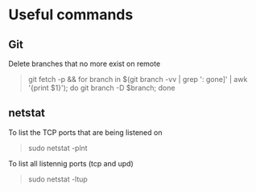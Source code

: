 # Useful commands
## Git
Delete branches that no more exist on remote 
> git fetch -p && for branch in $(git branch -vv | grep ': gone]' | awk '{print $1}'); do git branch -D $branch; done


## netstat

To list the TCP ports that are being listened on
> sudo netstat -plnt

To list all listennig ports (tcp and upd)
> sudo netstat -ltup
